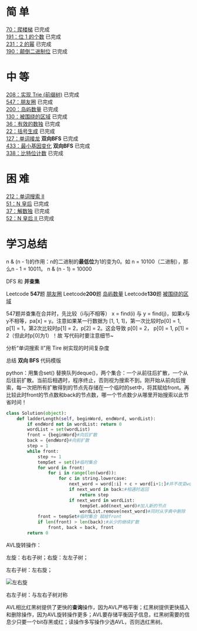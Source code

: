 # 简 单

[70：爬楼梯](https://github.com/libracjj/AlgorithmQIUZHAO/blob/master/Week_05/Leetcode_70.cpp)                    已完成     
[191：位 1 的个数](https://github.com/libracjj/AlgorithmQIUZHAO/blob/master/Week_05/Leetcode_191.cpp)                    已完成   
[231：2 的幂](https://github.com/libracjj/AlgorithmQIUZHAO/blob/master/Week_05/Leetcode_231.cpp)                    已完成   
[190：颠倒二进制位](https://github.com/libracjj/AlgorithmQIUZHAO/blob/master/Week_05/Leetcode_190.cpp)                    已完成   

# 中 等

[208：实现 Trie (前缀树)](https://github.com/libracjj/AlgorithmQIUZHAO/blob/master/Week_05/Leetcode_208.py)                    已完成   
[547：朋友圈](https://github.com/libracjj/AlgorithmQIUZHAO/blob/master/Week_05/Leetcode_547.cpp)                    已完成   
[200：岛屿数量](https://github.com/libracjj/AlgorithmQIUZHAO/blob/master/Week_05/Leetcode_200.cpp)                    已完成  
[130：被围绕的区域](https://github.com/libracjj/AlgorithmQIUZHAO/blob/master/Week_05/Leetcode_130.cpp)                     已完成   
[36：有效的数独](https://github.com/libracjj/AlgorithmQIUZHAO/blob/master/Week_05/Leetcode_36.cpp)                     已完成   
[22：括号生成](https://github.com/libracjj/AlgorithmQIUZHAO/blob/master/Week_05/Leetcode_22.cpp)                     已完成  
[127：单词接龙](https://github.com/libracjj/AlgorithmQIUZHAO/blob/master/Week_05/Leetcode_127.py)  **双向BFS**                       已完成   
[433：最小基因变化](https://github.com/libracjj/AlgorithmQIUZHAO/blob/master/Week_05/Leetcode_433.py)  **双向BFS**                     已完成   
[338：比特位计数](https://github.com/libracjj/AlgorithmQIUZHAO/blob/master/Week_05/Leetcode_338.cpp)                    已完成      

# 困 难

[212：单词搜索 II ](https://leetcode-cn.com/problems/word-search-ii/)   
[51：N 皇后](https://github.com/libracjj/AlgorithmQIUZHAO/blob/master/Week_05/Leetcode_51.cpp)                    已完成      
[37：解数独](https://github.com/libracjj/AlgorithmQIUZHAO/blob/master/Week_05/Leetcode_37.cpp)                    已完成    
[52：N 皇后 II ](https://github.com/libracjj/AlgorithmQIUZHAO/blob/master/Week_05/Leetcode_52.cpp)                    已完成   

# 学习总结

n & (n - 1)的作用：n的二进制的**最低位**为1的变为0。如  n = 10100（二进制），那么n - 1 = 10011。                    n & (n - 1) = 10000

DFS  和 **并查集**

Leetcode **547**题 [朋友圈](https://leetcode-cn.com/problems/friend-circles)  Leetcode**200**题 [岛屿数量](https://leetcode-cn.com/problems/number-of-islands/) Leetcode**130**题 [被围绕的区域](https://leetcode-cn.com/problems/surrounded-regions/)

547题并查集在合并时，先比较（i与j不相等） x = find(i) 与 y = find(j)，如果x与y不相等，pa[x] = y。注意如果某一行数据为    [1, 1, 1]，第一次比较时p[0] = 1, p[1] = 1，第2次比较时p[1] = 2，p[2] = 2。这会导致 p[0] = 2，        p[0] = 1, p[1] = 2（但此时p[0]为1）！故 写代码时要注意细节~

分析“单词搜索 II”用 Tire 树实现的时间复杂度



总结 **双向 BFS** 代码模版

python：用集合set() 替换队列deque()，两个集合：一个从前往后扩散，一个从后往前扩散。当前后相遇时，程序终止，否则视为搜索不到。刚开始从前向后搜索，每一次把所有扩散得到的节点先存储在一个临时的set中，将其赋给front。再比较此时front的节点数和back的节点数，哪一个节点数少从哪里开始搜索以此节省时间！

```python
class Solution(object):
    def ladderLength(self, beginWord, endWord, wordList):
        if endWord not in wordList: return 0
        wordList = set(wordList)
        front = {beginWord}#向后扩散
        back = {endWord}#向前扩散
        step = 1
        while front:
            step += 1
            tempSet = set()#临时集合
            for word in front:
                for i in range(len(word)):
                    for c in string.lowercase:
                        next_word = word[:i] + c + word[i+1:]#并不改变word本身
                        if next_word in back:#相遇时返回
                            return step
                        if next_word in wordList:
                            tempSet.add(next_word)#加入新的节点
                            wordList.remove(next_word)#同时从字典中删除
            front = tempSet#临时集合 赋给front
            if len(front) > len(back):#从少的继续扩散
                front, back = back, front
        return 0
```

AVL旋转操作：

左旋：右右子树；右旋：左左子树；

左右子树：左右旋；

![左右旋](C:\Users\CJJ\AppData\Roaming\Typora\typora-user-images\image-20200814162719915.png)

右左子树：与左右子树对称

AVL相比红黑树提供了更快的**查询**操作，因为AVL严格平衡；红黑树提供更快插入和删除操作，因为AVL旋转操作更多；AVL要存储平衡因子信息，红黑树需要的信息少只要一个bit存黑或红；读操作多写操作少选AVL，否则选红黑树。